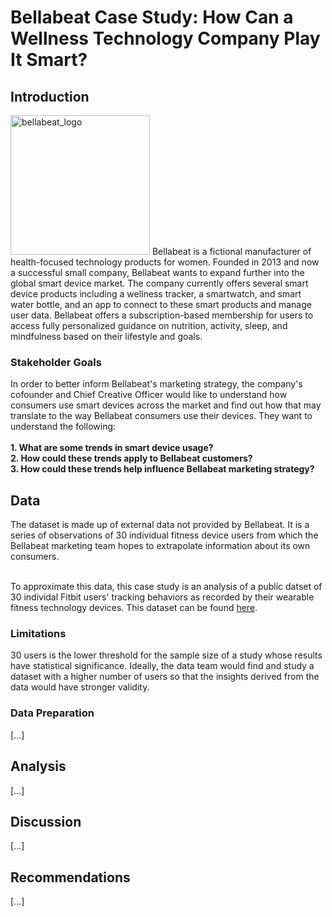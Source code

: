 # Bellabeat Case Study: How Can a Wellness Technology Company Play It Smart?

<h2>Introduction</h2>
<img width="223" alt="bellabeat_logo" src="https://user-images.githubusercontent.com/92185928/170800905-eaa108af-7a5f-45e6-ac5f-f9fc19b29d54.png">
Bellabeat is a fictional manufacturer of health-focused technology products for women. Founded in 2013 and now a successful small company, Bellabeat wants to expand further into the global smart device market. The company currently offers several smart device products including a wellness tracker, a smartwatch, and smart water bottle, and an app to connect to these smart products and manage user data. Bellabeat offers a subscription-based membership for users to access fully personalized guidance on nutrition, activity, sleep, and mindfulness based on their lifestyle and goals.

<h3>Stakeholder Goals</h3>
In order to better inform Bellabeat's marketing strategy, the company's cofounder and Chief Creative Officer would like to understand how consumers use smart devices across the market and find out how that may translate to the way Bellabeat consumers use their devices. They want to understand the following:<br><br>
<b>1. What are some trends in smart device usage?<br>
  2. How could these trends apply to Bellabeat customers?<br>
  3. How could these trends help influence Bellabeat marketing strategy?</b>
  
<h2>Data</h2>
The dataset is made up of external data not provided by Bellabeat. It is a series of observations of 30 individual fitness device users from which the Bellabeat marketing team hopes to extrapolate information about its own consumers. <br><br>

To approximate this data, this case study is an analysis of a public datset of 30 individal Fitbit users' tracking behaviors as recorded by their wearable fitness technology devices. This dataset can be found [here](https://www.kaggle.com/datasets/arashnic/fitbit).

<h3>Limitations</h3>
30 users is the lower threshold for the sample size of a study whose results have statistical significance. Ideally, the data team would find and study a dataset with a higher number of users so that the insights derived from the data would have stronger validity.  

<h3>Data Preparation</h3>
[...]

<h2>Analysis</h2>

[...]

<h2>Discussion</h2>

[...]

<h2>Recommendations</h2>

[...]
